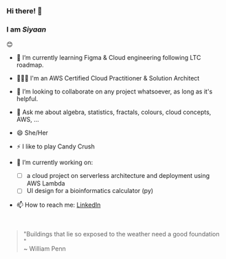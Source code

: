 ### Hi there! 👋
### **I am *Siyaan***
😊
- 🌱 I’m currently learning Figma & Cloud engineering following LTC roadmap.
- 👩🏽‍💼 I'm an AWS Certified Cloud Practitioner & Solution Architect
- 👯 I’m looking to collaborate on any project whatsoever, as long as it's helpful.
- 💬 Ask me about algebra, statistics, fractals, colours, cloud concepts, AWS, ...
- 😄 She/Her
- ⚡ I like to play Candy Crush

- 🔭 I’m currently working on:
  - [ ] a cloud project on serverless architecture and deployment using AWS Lambda
  - [ ] UI design for a bioinformatics calculator (py)
- 📫 How to reach me: [LinkedIn](https://www.linkedin.com/in/mariam-siyanbola/)
</br>

  > "Buildings that lie so exposed to the weather need a good foundation " </br> ~ William Penn
